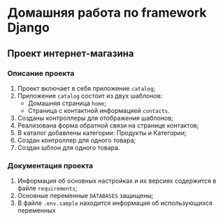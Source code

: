 # Домашняя работа по framework Django
## Проект интернет-магазина

### Описание проекта
1) Проект включает в себя приложение `catalog`;
2) Приложение `catalog` состоит из двух шаблонов: 
     - Домашняя страница `home`;
     - Страница с контактной информацией `contacts`.
3) Созданы контроллеры для отображения шаблонов;
4) Реализована форма обратной связи на странице контактов;
5) В каталог добавлены категории: Продукты и Категории;
6) Создан контроллер для одного товара;
7) Создан шблон для одного товара.

### Документация проекта
1) Информация об основных настройках и их версиях содержится в файле `requirements`;
2) Основные переменные `DATABASES` защищены;
3) В файле `.env.sample` находится информация об использующихся переменных 

